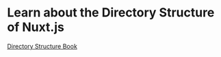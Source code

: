 # Learn about the Directory Structure of Nuxt.js
[Directory Structure Book](https://nuxtjs.org/guides/directory-structure/nuxt)